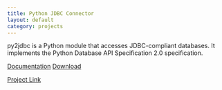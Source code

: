```yaml
---
title: Python JDBC Connector
layout: default
category: projects
---
```


py2jdbc is a Python module that accesses JDBC-compliant databases.
It implements the Python Database API Specification 2.0 specification.

[Documentation](http://py2jdbc.readthedocs.org/)
[Download](https://pypi.python.org/pypi/py2jdbc)

[Project Link](https://github.com/swstephe/py2jdbc)
